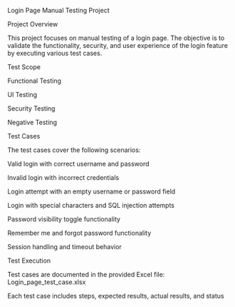 Login Page Manual Testing Project

Project Overview

This project focuses on manual testing of a login page. The objective is to validate the functionality, security, and user experience of the login feature by executing various test cases.

Test Scope

Functional Testing

UI Testing

Security Testing

Negative Testing

Test Cases

The test cases cover the following scenarios:

Valid login with correct username and password

Invalid login with incorrect credentials

Login attempt with an empty username or password field

Login with special characters and SQL injection attempts

Password visibility toggle functionality

Remember me and forgot password functionality

Session handling and timeout behavior

Test Execution

Test cases are documented in the provided Excel file: Login_page_test_case.xlsx

Each test case includes steps, expected results, actual results, and status
